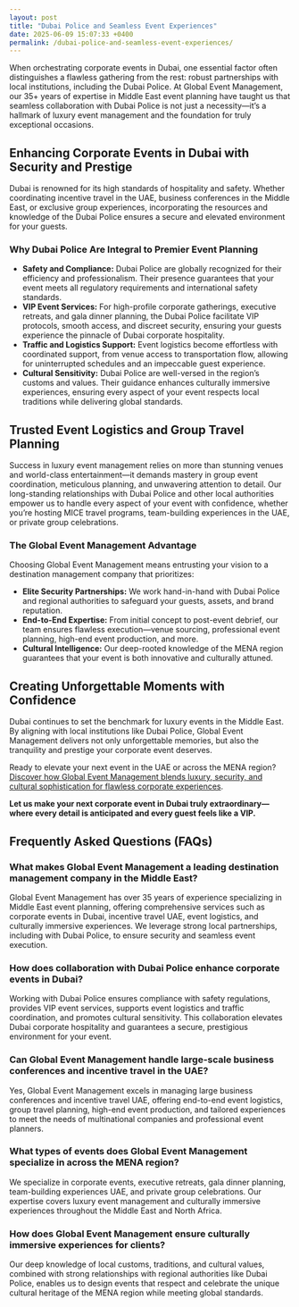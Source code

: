 ```yaml
---
layout: post
title: "Dubai Police and Seamless Event Experiences"
date: 2025-06-09 15:07:33 +0400
permalink: /dubai-police-and-seamless-event-experiences/
---
```

When orchestrating corporate events in Dubai, one essential factor often distinguishes a flawless gathering from the rest: robust partnerships with local institutions, including the Dubai Police. At Global Event Management, our 35+ years of expertise in Middle East event planning have taught us that seamless collaboration with Dubai Police is not just a necessity—it’s a hallmark of luxury event management and the foundation for truly exceptional occasions.

## Enhancing Corporate Events in Dubai with Security and Prestige

Dubai is renowned for its high standards of hospitality and safety. Whether coordinating incentive travel in the UAE, business conferences in the Middle East, or exclusive group experiences, incorporating the resources and knowledge of the Dubai Police ensures a secure and elevated environment for your guests.

### Why Dubai Police Are Integral to Premier Event Planning

- **Safety and Compliance:** Dubai Police are globally recognized for their efficiency and professionalism. Their presence guarantees that your event meets all regulatory requirements and international safety standards.
- **VIP Event Services:** For high-profile corporate gatherings, executive retreats, and gala dinner planning, the Dubai Police facilitate VIP protocols, smooth access, and discreet security, ensuring your guests experience the pinnacle of Dubai corporate hospitality.
- **Traffic and Logistics Support:** Event logistics become effortless with coordinated support, from venue access to transportation flow, allowing for uninterrupted schedules and an impeccable guest experience.
- **Cultural Sensitivity:** Dubai Police are well-versed in the region’s customs and values. Their guidance enhances culturally immersive experiences, ensuring every aspect of your event respects local traditions while delivering global standards.

## Trusted Event Logistics and Group Travel Planning

Success in luxury event management relies on more than stunning venues and world-class entertainment—it demands mastery in group event coordination, meticulous planning, and unwavering attention to detail. Our long-standing relationships with Dubai Police and other local authorities empower us to handle every aspect of your event with confidence, whether you’re hosting MICE travel programs, team-building experiences in the UAE, or private group celebrations.

### The Global Event Management Advantage

Choosing Global Event Management means entrusting your vision to a destination management company that prioritizes:

- **Elite Security Partnerships:** We work hand-in-hand with Dubai Police and regional authorities to safeguard your guests, assets, and brand reputation.
- **End-to-End Expertise:** From initial concept to post-event debrief, our team ensures flawless execution—venue sourcing, professional event planning, high-end event production, and more.
- **Cultural Intelligence:** Our deep-rooted knowledge of the MENA region guarantees that your event is both innovative and culturally attuned.

## Creating Unforgettable Moments with Confidence

Dubai continues to set the benchmark for luxury events in the Middle East. By aligning with local institutions like Dubai Police, Global Event Management delivers not only unforgettable memories, but also the tranquility and prestige your corporate event deserves.

Ready to elevate your next event in the UAE or across the MENA region? [Discover how Global Event Management blends luxury, security, and cultural sophistication for flawless corporate experiences](https://geventm.com/).

**Let us make your next corporate event in Dubai truly extraordinary—where every detail is anticipated and every guest feels like a VIP.**

## Frequently Asked Questions (FAQs)

### What makes Global Event Management a leading destination management company in the Middle East?

Global Event Management has over 35 years of experience specializing in Middle East event planning, offering comprehensive services such as corporate events in Dubai, incentive travel UAE, event logistics, and culturally immersive experiences. We leverage strong local partnerships, including with Dubai Police, to ensure security and seamless event execution.

### How does collaboration with Dubai Police enhance corporate events in Dubai?

Working with Dubai Police ensures compliance with safety regulations, provides VIP event services, supports event logistics and traffic coordination, and promotes cultural sensitivity. This collaboration elevates Dubai corporate hospitality and guarantees a secure, prestigious environment for your event.

### Can Global Event Management handle large-scale business conferences and incentive travel in the UAE?

Yes, Global Event Management excels in managing large business conferences and incentive travel UAE, offering end-to-end event logistics, group travel planning, high-end event production, and tailored experiences to meet the needs of multinational companies and professional event planners.

### What types of events does Global Event Management specialize in across the MENA region?

We specialize in corporate events, executive retreats, gala dinner planning, team-building experiences UAE, and private group celebrations. Our expertise covers luxury event management and culturally immersive experiences throughout the Middle East and North Africa.

### How does Global Event Management ensure culturally immersive experiences for clients?

Our deep knowledge of local customs, traditions, and cultural values, combined with strong relationships with regional authorities like Dubai Police, enables us to design events that respect and celebrate the unique cultural heritage of the MENA region while meeting global standards.

<script type="application/ld+json">
{
  "@context": "https://schema.org",
  "@type": "BlogPosting",
  "headline": "Dubai Police and Seamless Event Experiences",
  "description": "Explore how Global Event Management leverages strong partnerships with Dubai Police to deliver luxury corporate events in Dubai and across the Middle East with impeccable security, logistics, and cultural sensitivity.",
  "image": "https://geventm.com/images/blog/dubai-police-event-experiences.jpg",
  "author": {
    "@type": "Person",
    "name": "Global Event Management"
  },
  "publisher": {
    "@type": "Organization",
    "name": "Global Event Management",
    "logo": {
      "@type": "ImageObject",
      "url": "https://geventm.com/logo.png"
    }
  },
  "mainEntityOfPage": {
    "@type": "WebPage",
    "@id": "https://geventm.com/blog/dubai-police-seamless-event-experiences"
  },
  "datePublished": "2024-06-01",
  "dateModified": "2024-06-01"
}
</script>

<script type="application/ld+json">
{
  "@context": "https://schema.org",
  "@type": "FAQPage",
  "mainEntity": [
    {
      "@type": "Question",
      "name": "What makes Global Event Management a leading destination management company in the Middle East?",
      "acceptedAnswer": {
        "@type": "Answer",
        "text": "Global Event Management has over 35 years of experience specializing in Middle East event planning, offering comprehensive services such as corporate events in Dubai, incentive travel UAE, event logistics, and culturally immersive experiences. We leverage strong local partnerships, including with Dubai Police, to ensure security and seamless event execution."
      }
    },
    {
      "@type": "Question",
      "name": "How does collaboration with Dubai Police enhance corporate events in Dubai?",
      "acceptedAnswer": {
        "@type": "Answer",
        "text": "Working with Dubai Police ensures compliance with safety regulations, provides VIP event services, supports event logistics and traffic coordination, and promotes cultural sensitivity. This collaboration elevates Dubai corporate hospitality and guarantees a secure, prestigious environment for your event."
      }
    },
    {
      "@type": "Question",
      "name": "Can Global Event Management handle large-scale business conferences and incentive travel in the UAE?",
      "acceptedAnswer": {
        "@type": "Answer",
        "text": "Yes, Global Event Management excels in managing large business conferences and incentive travel UAE, offering end-to-end event logistics, group travel planning, high-end event production, and tailored experiences to meet the needs of multinational companies and professional event planners."
      }
    },
    {
      "@type": "Question",
      "name": "What types of events does Global Event Management specialize in across the MENA region?",
      "acceptedAnswer": {
        "@type": "Answer",
        "text": "We specialize in corporate events, executive retreats, gala dinner planning, team-building experiences UAE, and private group celebrations. Our expertise covers luxury event management and culturally immersive experiences throughout the Middle East and North Africa."
      }
    },
    {
      "@type": "Question",
      "name": "How does Global Event Management ensure culturally immersive experiences for clients?",
      "acceptedAnswer": {
        "@type": "Answer",
        "text": "Our deep knowledge of local customs, traditions, and cultural values, combined with strong relationships with regional authorities like Dubai Police, enables us to design events that respect and celebrate the unique cultural heritage of the MENA region while meeting global standards."
      }
    }
  ]
}
</script>